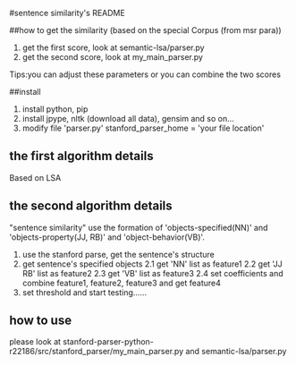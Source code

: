 #sentence similarity's README

##how to get the similarity
(based on the special Corpus (from msr para))
1. get the first score, look at semantic-lsa/parser.py
2. get the second score, look at my_main_parser.py

Tips:you can adjust these parameters or you can combine the two scores

##install

1. install python, pip
2. install jpype, nltk (download all data), gensim and so on...
3. modify file 'parser.py' 
	stanford_parser_home = 'your file location'

## the first algorithm details
Based on LSA

## the second algorithm details

"sentence similarity" use the formation of 'objects-specified(NN)' and 'objects-property(JJ, RB)' and 'object-behavior(VB)'.

1. use the stanford parse, get the sentence's structure
2. get sentence's specified objects
2.1 get 'NN' list as feature1
2.2 get 'JJ RB' list as feature2
2.3 get 'VB' list as feature3
2.4 set coefficients and combine feature1, feature2, feature3 and get feature4
3. set threshold and start testing......

## how to use

please look at stanford-parser-python-r22186/src/stanford_parser/my_main_parser.py and semantic-lsa/parser.py